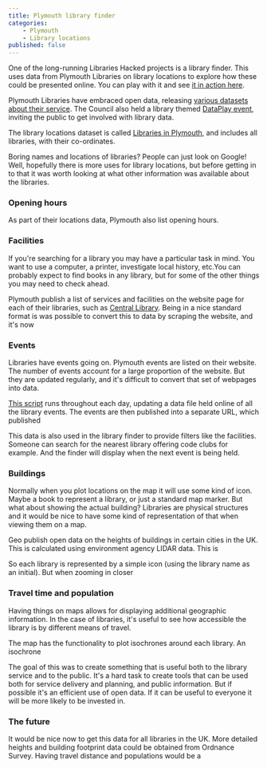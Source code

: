 ```yaml
---
title: Plymouth library finder
categories: 
    - Plymouth
    - Library locations
published: false
---
```


One of the long-running Libraries Hacked projects is a library finder. This uses data from Plymouth  Libraries on library locations to explore how these could be presented online. You can play with it and see [it in action here](https://plymouth.librarydata.uk).

Plymouth Libraries have embraced open data, releasing [various datasets about their service](https://www.plymouth.gov.uk/libraries/aboutlibraryservice/librarydata). The Council also held a library themed [DataPlay event](http://www.dataplymouth.co.uk/articles/data-play-9-itinerary), inviting the public to get involved with library data.

The library locations dataset is called [Libraries in Plymouth](https://www.plymouth.gov.uk/sites/default/files/Plymouth%20library%20locations%2C%20opening%20hours%20and%20services_0.csv), and includes all libraries, with their co-ordinates.

Boring names and locations of libraries? People can just look on Google! Well, hopefully there is more uses for library locations, but before getting in to that it was worth looking at what other information was available about the libraries.


### Opening hours

As part of their locations data, Plymouth also list opening hours. 




### Facilities

If you're searching for a library you may have a particular task in mind. You want to use a computer, a printer, investigate local history, etc.You can probably expect to find books in any library, but for some of the other things you may need to check ahead.

Plymouth publish a list of services and facilities on the website page for each of their libraries, such as [Central Library](https://www.plymouth.gov.uk/libraries/findlibraryandopeninghours/centrallibrary). Being in a nice standard format is was possible to convert this to data by scraping the website, and it's now

### Events

Libraries have events going on. Plymouth events are listed on their website. The number of events account for a large proportion of the website. But they are updated regularly, and it's difficult to convert that set of webpages into data.

[This script]() runs throughout each day, updating a data file held online of all the library events. The events are then published into a separate URL, which published

This data is also used in the library finder to provide filters like the facilities. Someone can search for the nearest library offering code clubs for example. And the finder will display when the next event is being held.



### Buildings

Normally when you plot locations on the map it will use some kind of icon. Maybe a book to represent a library, or just a standard map marker. But what about showing the actual building? Libraries are physical structures and it would be nice to have some kind of representation of that when viewing them on a map.

Geo publish open data on the heights of buildings in certain cities in the UK. This is calculated using environment agency LIDAR data. This is 

So each library is represented by a simple icon (using the library name as an initial). But when zooming in closer

### Travel time and population

Having things on maps allows for displaying additional geographic information. In the case of libraries, it's useful to see how accessible the library is by different means of travel.

The map has the functionality to plot isochrones around each library. An isochrone 


The goal of this was to create something that is useful both to the library service and to the public. It's a hard task to create tools that can be used both for service delivery and planning, and public information. But if possible it's an efficient use of open data. If it can be useful to everyone it will be more likely to be invested in.

### The future

It would be nice now to get this data for all libraries in the UK. More detailed heights and building footprint data could be obtained from Ordnance Survey. Having travel distance and populations would be a 

<!--stackedit_data:
eyJoaXN0b3J5IjpbMTkxODAwMjA5XX0=
-->